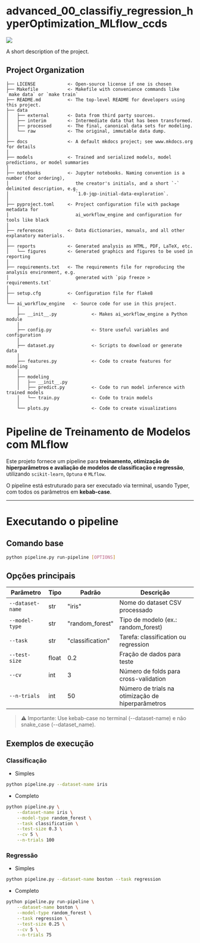 # advanced_00_classifiy_regression_hyperOptimization_MLflow_ccds

<a target="_blank" href="https://cookiecutter-data-science.drivendata.org/">
    <img src="https://img.shields.io/badge/CCDS-Project%20template-328F97?logo=cookiecutter" />
</a>

A short description of the project.

## Project Organization

```
├── LICENSE            <- Open-source license if one is chosen
├── Makefile           <- Makefile with convenience commands like `make data` or `make train`
├── README.md          <- The top-level README for developers using this project.
├── data
│   ├── external       <- Data from third party sources.
│   ├── interim        <- Intermediate data that has been transformed.
│   ├── processed      <- The final, canonical data sets for modeling.
│   └── raw            <- The original, immutable data dump.
│
├── docs               <- A default mkdocs project; see www.mkdocs.org for details
│
├── models             <- Trained and serialized models, model predictions, or model summaries
│
├── notebooks          <- Jupyter notebooks. Naming convention is a number (for ordering),
│                         the creator's initials, and a short `-` delimited description, e.g.
│                         `1.0-jqp-initial-data-exploration`.
│
├── pyproject.toml     <- Project configuration file with package metadata for 
│                         ai_workflow_engine and configuration for tools like black
│
├── references         <- Data dictionaries, manuals, and all other explanatory materials.
│
├── reports            <- Generated analysis as HTML, PDF, LaTeX, etc.
│   └── figures        <- Generated graphics and figures to be used in reporting
│
├── requirements.txt   <- The requirements file for reproducing the analysis environment, e.g.
│                         generated with `pip freeze > requirements.txt`
│
├── setup.cfg          <- Configuration file for flake8
│
└── ai_workflow_engine   <- Source code for use in this project.
    │
    ├── __init__.py             <- Makes ai_workflow_engine a Python module
    │
    ├── config.py               <- Store useful variables and configuration
    │
    ├── dataset.py              <- Scripts to download or generate data
    │
    ├── features.py             <- Code to create features for modeling
    │
    ├── modeling                
    │   ├── __init__.py 
    │   ├── predict.py          <- Code to run model inference with trained models          
    │   └── train.py            <- Code to train models
    │
    └── plots.py                <- Code to create visualizations
```

# Pipeline de Treinamento de Modelos com MLflow

Este projeto fornece um pipeline para **treinamento, otimização de hiperparâmetros e avaliação de modelos de classificação e regressão**, utilizando `scikit-learn`, `Optuna` e `MLflow`.

O pipeline está estruturado para ser executado via terminal, usando Typer, com todos os parâmetros em **kebab-case**.

---
# Executando o pipeline
## Comando base
```bash
python pipeline.py run-pipeline [OPTIONS]
```

## Opções principais
| Parâmetro        | Tipo  | Padrão           | Descrição                                         |
| ---------------- | ----- | ---------------- | ------------------------------------------------- |
| `--dataset-name` | str   | "iris"           | Nome do dataset CSV processado                    |
| `--model-type`   | str   | "random_forest"  | Tipo de modelo (ex.: random_forest)               |
| `--task`         | str   | "classification" | Tarefa: classification ou regression              |
| `--test-size`    | float | 0.2              | Fração de dados para teste                        |
| `--cv`           | int   | 3                | Número de folds para cross-validation             |
| `--n-trials`     | int   | 50               | Número de trials na otimização de hiperparâmetros |

> ⚠️ Importante: Use kebab-case no terminal (--dataset-name) e não snake_case (--dataset_name).

## Exemplos de execução
### Classificação
- Simples

```bash
python pipeline.py --dataset-name iris
```
- Completo

```bash
python pipeline.py \
    --dataset-name iris \
    --model-type random_forest \
    --task classification \
    --test-size 0.3 \
    --cv 5 \
    --n-trials 100
```

### Regressão
- Simples

```bash
python pipeline.py --dataset-name boston --task regression
```

- Completo

```bash
python pipeline.py run-pipeline \
    --dataset-name boston \
    --model-type random_forest \
    --task regression \
    --test-size 0.25 \
    --cv 5 \
    --n-trials 75
```